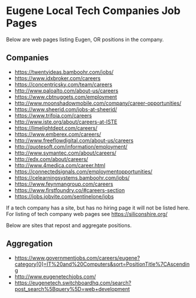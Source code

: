 # Eugene Local Tech Companies Job Pages

Below are web pages listing Eugen, OR positions in the company.

## Companies
* https://twentyideas.bamboohr.com/jobs/
* https://www.idxbroker.com/careers
* https://concentricsky.com/team/careers
* http://www.paloalto.com/about-us/careers
* https://www.cbtnuggets.com/employment
* http://www.moonshadowmobile.com/company/career-opportunities/
* https://www.sheerid.com/jobs-at-sheerid/
* https://www.trifoia.com/careers
* http://www.iste.org/about/careers-at-ISTE
* https://limelightdept.com/careers/
* https://www.emberex.com/careers/
* http://www.freeflowdigital.com/about-us/careers
* http://quotesoft.com/information/employment/
* http://www.symantec.com/about/careers/
* http://edx.com/about/careers/
* http://www.4medica.com/career.html
* https://connectedsignals.com/employmentopportunities/
* https://celearningsystems.bamboohr.com/jobs/
* https://www.feynmangroup.com/careers
* https://www.firstfoundry.co/#careers-section
* https://jobs.jobvite.com/sentinelone/jobs

If a tech company has a site, but has no hiring page it will not be listed here.
For listing of tech company web pages see https://siliconshire.org/

Below are sites that repost and aggregate positions.

## Aggregation
* https://www.governmentjobs.com/careers/eugene?category[0]=IT%20and%20Computers&sort=PositionTitle%7CAscending
* http://www.eugenetechjobs.com/
* https://eugenetech.switchboardhq.com/search?post_search%5Bquery%5D=web+development
